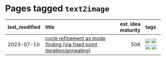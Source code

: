 # Pages tagged `text2image`

|last_modified|title|est. idea maturity|tags
|:---|:---|---:|:---|
|2023-07-10|[cycle refinement as mode finding (via fixed point iteration/annealing)](../cycle_refinement_as_modefinding.md)|506|[![](https://img.shields.io/badge/tag-experimental-9c3a4a)](../tags/experimental.md) [![](https://img.shields.io/badge/tag-publication-35d420)](../tags/publication.md) [![](https://img.shields.io/badge/tag-text2image-7a219d)](../tags/text2image.md) [![](https://img.shields.io/badge/tag-text2video-a777bf)](../tags/text2video.md)|
